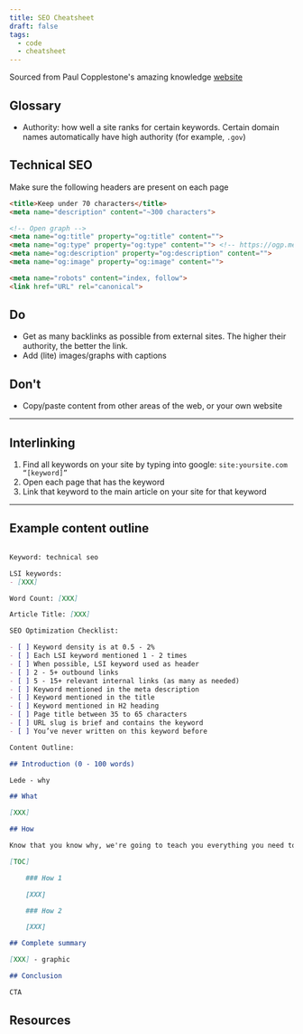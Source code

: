 ```yaml
---
title: SEO Cheatsheet
draft: false
tags:
  - code
  - cheatsheet
---
```


Sourced from Paul Copplestone's amazing knowledge [website](https://paul.copplest.one/knowledge/tech/seo.html)

## Glossary

- Authority: how well a site ranks for certain keywords. Certain domain names automatically have high authority (for example, `.gov`)

## Technical SEO

Make sure the following headers are present on each page

```html
<title>Keep under 70 characters</title>
<meta name="description" content="~300 characters">

<!-- Open graph -->
<meta name="og:title" property="og:title" content="">
<meta name="og:type" property="og:type" content=""> <!-- https://ogp.me/#types -->
<meta name="og:description" property="og:description" content="">
<meta name="og:image" property="og:image" content="">

<meta name="robots" content="index, follow">
<link href="URL" rel="canonical">

```

## Do

- Get as many backlinks as possible from external sites. The higher their authority, the better the link.
- Add (lite) images/graphs with captions

## Don't

- Copy/paste content from other areas of the web, or your own website

---

## Interlinking

1. Find all keywords on your site by typing into google: `site:yoursite.com “[keyword]”`
2. Open each page that has the keyword
3. Link that keyword to the main article on your site for that keyword

---

## Example content outline

```md

Keyword: technical seo

LSI keywords:
- [XXX]

Word Count: [XXX]

Article Title: [XXX]

SEO Optimization Checklist:

- [ ] Keyword density is at 0.5 - 2%
- [ ] Each LSI keyword mentioned 1 - 2 times
- [ ] When possible, LSI keyword used as header
- [ ] 2 - 5+ outbound links
- [ ] 5 - 15+ relevant internal links (as many as needed)
- [ ] Keyword mentioned in the meta description
- [ ] Keyword mentioned in the title
- [ ] Keyword mentioned in H2 heading
- [ ] Page title between 35 to 65 characters
- [ ] URL slug is brief and contains the keyword
- [ ] You’ve never written on this keyword before

Content Outline:

## Introduction (0 - 100 words)

Lede - why

## What

[XXX]

## How

Know that you know why, we're going to teach you everything you need to know about [XXX]

[TOC]

    ### How 1

    [XXX]

    ### How 2

    [XXX]

## Complete summary

[XXX] - graphic

## Conclusion

CTA

```

## Resources

